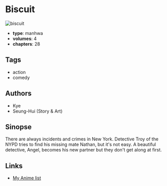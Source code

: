 # Biscuit

![biscuit](https://cdn.myanimelist.net/images/manga/1/25095.jpg)

-   **type**: manhwa
-   **volumes**: 4
-   **chapters**: 28

## Tags

-   action
-   comedy

## Authors

-   Kye
-   Seung-Hui (Story & Art)

## Sinopse

There are always incidents and crimes in New York. Detective Troy of the NYPD tries to find his missing mate Nathan, but it's not easy. A beautiful detective, Angel, becomes his new partner but they don't get along at first.

## Links

-   [My Anime list](https://myanimelist.net/manga/16895/Biscuit)
